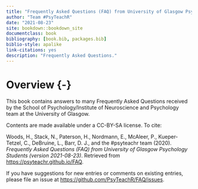 ```yaml
--- 
title: "Frequently Asked Questions (FAQ) from University of Glasgow Psychology Students"
author: "Team #PsyTeachR"
date: "2021-08-23"
site: bookdown::bookdown_site
documentclass: book
bibliography: [book.bib, packages.bib]
biblio-style: apalike
link-citations: yes
description: "Frequently Asked Questions."
---
```




# Overview {-}

This book contains answers to many Frequently Asked Questions received by the School of Psychology/Institute of Neuroscience and Psychology team at the University of Glasgow.

Contents are made available under a CC-BY-SA license. To cite:

Woods, H., Stack, N., Paterson, H., Nordmann, E., McAleer, P., Kueper-Tetzel, C., DeBruine, L., Barr, D. J., and the #psyteachr team (2020). *Frequently Asked Questions (FAQ) from University of Glasgow Psychology Students (version 2021-08-23)*. Retrieved from <https://psyteachr.github.io/FAQ>.

If you have suggestions for new entries or comments on existing entries, please file an issue at <https://github.com/PsyTeachR/FAQ/issues>.
